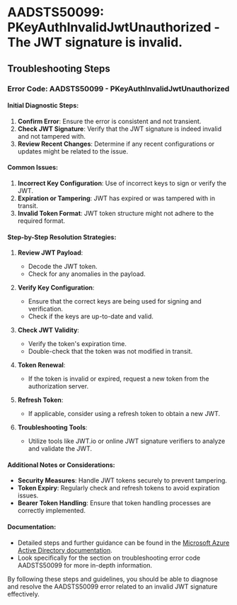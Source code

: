 # AADSTS50099: PKeyAuthInvalidJwtUnauthorized - The JWT signature is invalid.


## Troubleshooting Steps
### Error Code: AADSTS50099 - PKeyAuthInvalidJwtUnauthorized

#### Initial Diagnostic Steps:
1. **Confirm Error**: Ensure the error is consistent and not transient.
2. **Check JWT Signature**: Verify that the JWT signature is indeed invalid and not tampered with.
3. **Review Recent Changes**: Determine if any recent configurations or updates might be related to the issue.

#### Common Issues:
1. **Incorrect Key Configuration**: Use of incorrect keys to sign or verify the JWT.
2. **Expiration or Tampering**: JWT has expired or was tampered with in transit.
3. **Invalid Token Format**: JWT token structure might not adhere to the required format.

#### Step-by-Step Resolution Strategies:
1. **Review JWT Payload**:
   - Decode the JWT token.
   - Check for any anomalies in the payload.

2. **Verify Key Configuration**:
   - Ensure that the correct keys are being used for signing and verification.
   - Check if the keys are up-to-date and valid.

3. **Check JWT Validity**:
   - Verify the token's expiration time.
   - Double-check that the token was not modified in transit.

4. **Token Renewal**:
   - If the token is invalid or expired, request a new token from the authorization server.

5. **Refresh Token**:
   - If applicable, consider using a refresh token to obtain a new JWT.

6. **Troubleshooting Tools**:
   - Utilize tools like JWT.io or online JWT signature verifiers to analyze and validate the JWT.

#### Additional Notes or Considerations:
- **Security Measures**: Handle JWT tokens securely to prevent tampering.
- **Token Expiry**: Regularly check and refresh tokens to avoid expiration issues.
- **Bearer Token Handling**: Ensure that token handling processes are correctly implemented.

#### Documentation:
- Detailed steps and further guidance can be found in the [Microsoft Azure Active Directory documentation](https://docs.microsoft.com/en-us/azure/active-directory/develop/v2-oauth2-client-creds-grant-flow#error-codes). 
- Look specifically for the section on troubleshooting error code AADSTS50099 for more in-depth information.

By following these steps and guidelines, you should be able to diagnose and resolve the AADSTS50099 error related to an invalid JWT signature effectively.